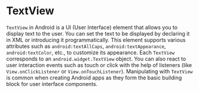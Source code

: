 # TextView

`TextView` in Android is a UI (User Interface) element that allows you to display text to the user. You can set the text to be displayed by declaring it in XML or introducing it programmatically. This element supports various attributes such as `android:textAllCaps`, `android:textAppearance`, `android:textColor`, etc., to customize its appearance. Each `TextView` corresponds to an `android.widget.TextView` object. You can also react to user interaction events such as touch or click with the help of listeners (like `View.onClickListener` or `View.onTouchListener`). Manipulating with `TextView` is common when creating Android apps as they form the basic building block for user interface components.